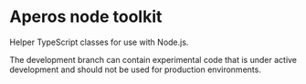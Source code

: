 # Aperos node toolkit

Helper TypeScript classes for use with Node.js.

The development branch can contain experimental code that is under
active development and should not be used for production environments.
